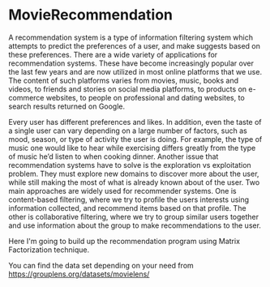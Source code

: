 # MovieRecommendation
A recommendation system is a type of information filtering system which attempts to predict the preferences of a user, and make suggests based on these preferences. There are a wide variety of applications for recommendation systems. These have become increasingly popular over the last few years and are now utilized in most online platforms that we use. The content of such platforms varies from movies, music, books and videos, to friends and stories on social media platforms, to products on e-commerce websites, to people on professional and dating websites, to search results returned on Google.

Every user has different preferences and likes. In addition, even the taste of a single user can vary depending on a large number of factors, such as mood, season, or type of activity the user is doing. For example, the type of music one would like to hear while exercising differs greatly from the type of music he’d listen to when cooking dinner. Another issue that recommendation systems have to solve is the exploration vs exploitation problem. They must explore new domains to discover more about the user, while still making the most of what is already known about of the user. Two main approaches are widely used for recommender systems. One is content-based filtering, where we try to profile the users interests using information collected, and recommend items based on that profile. The other is collaborative filtering, where we try to group similar users together and use information about the group to make recommendations to the user.

Here I'm going to build up the recommendation program using Matrix Factorization technique.


You can find the data set depending on your need from https://grouplens.org/datasets/movielens/


